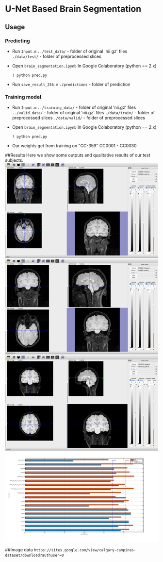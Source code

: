 # U-Net Based Brain Segmentation

## Usage 
### Predicting
-  Run `Input.m`
     `../test_data/`  -  folder of original 'nii.gz' files  
     `./data/test/`    -  folder of preprocessed slices
  
-  Open `brain_segmentation.ipynb` In Google Colaboratory (python == 2.x)  
	```
  	! python pred.py 
	```
-  Run `save_result_256.m`
	`./predictions` -  folder of prediction
  
### Training model
-  Run `Input.m`
     `../training_data/`  -  folder of original 'nii.gz' files  
     `../valid_data/`  -  folder of original 'nii.gz' files 
     `./data/train/`    -  folder of preprocessed slices
     `./data/valid/`    -  folder of preprocessed slices
  
-  Open `brain_segmentation.ipynb` In Google Colaboratory (python == 2.x)  
	```
  	! python pred.py 
	```
*  Our weights get from training on  "CC-359"      CC0001 - CC0030  
	  	
		  

##Results
Here we show some outputs and qualitative results of our test subjects.
![image](https://github.com/yanlong-sun/brain_segmentation/blob/master/report/Screen%20Shot%202020-10-27%20at%2014.24.37.png)
![image](https://github.com/yanlong-sun/brain_segmentation/blob/master/report/Screen%20Shot%202020-10-27%20at%2014.28.23.png)
![image](https://github.com/yanlong-sun/brain_segmentation/blob/master/report/screen%20shot.png)
![image](https://github.com/yanlong-sun/brain_segmentation/blob/master/report/DSC.png)

##Image data
`https://sites.google.com/view/calgary-campinas-dataset/download?authuser=0`